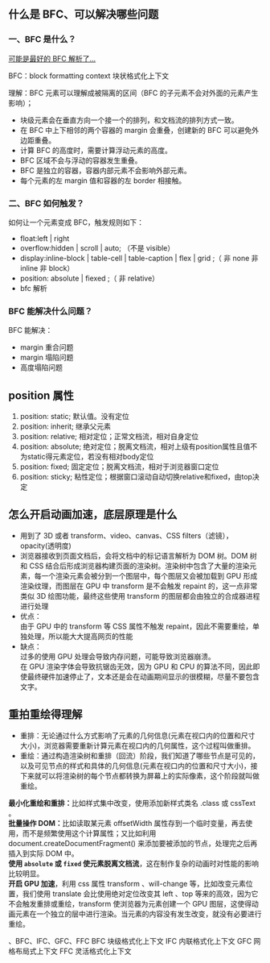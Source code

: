 ## 什么是 BFC、可以解决哪些问题

### 一、BFC 是什么？

[可能是最好的 BFC 解析了...](https://juejin.cn/post/6960866014384881671#heading-2)

BFC：block formatting context 块状格式化上下文

理解：BFC 元素可以理解成被隔离的区间（BFC 的子元素不会对外面的元素产生影响）；

- 块级元素会在垂直方向一个接一个的排列，和文档流的排列方式一致。
- 在 BFC 中上下相邻的两个容器的 margin 会重叠，创建新的 BFC 可以避免外边距重叠。
- 计算 BFC 的高度时，需要计算浮动元素的高度。
- BFC 区域不会与浮动的容器发生重叠。
- BFC 是独立的容器，容器内部元素不会影响外部元素。
- 每个元素的左 margin 值和容器的左 border 相接触。

### 二、BFC 如何触发？

如何让一个元素变成 BFC，触发规则如下：

- float:left | right
- overflow:hidden | scroll | auto; （不是 visible）
- display:inline-block | table-cell | table-caption | flex | grid ;（ 非 none 非 inline 非 block）
- position: absolute | fiexed ;（ 非 relative）
- bfc 解析

### BFC 能解决什么问题？

BFC 能解决：

- margin 重合问题
- margin 塌陷问题
- 高度塌陷问题

## position 属性

1. position: static; 默认值。没有定位
2. position: inherit; 继承父元素
3. position: relative; 相对定位；正常文档流，相对自身定位
4. position: absolute; 绝对定位；脱离文档流，相对上级有position属性且值不为static得元素定位，若没有相对body定位
5. position: fixed; 固定定位；脱离文档流，相对于浏览器窗口定位
6. position: sticky; 粘性定位；根据窗口滚动自动切换relative和fixed，由top决定

## 怎么开启动画加速，底层原理是什么

- 用到了 3D 或者 transform、video、canvas、CSS filters（滤镜），opacity(透明度)
- 浏览器接收到页面文档后，会将文档中的标记语言解析为 DOM 树。DOM 树和 CSS 结合后形成浏览器构建页面的渲染树。渲染树中包含了大量的渲染元素，每一个渲染元素会被分到一个图层中，每个图层又会被加载到 GPU 形成渲染纹理，而图层在 GPU 中 transform 是不会触发 repaint 的，这一点非常类似 3D 绘图功能，最终这些使用 transform 的图层都会由独立的合成器进程进行处理
- 优点：
  <br />
  由于 GPU 中的 transform 等 CSS 属性不触发 repaint，因此不需要重绘，单独处理，所以能大大提高网页的性能
- 缺点：
  <br />
  过多的使用 GPU 处理会导致内存问题，可能导致浏览器崩溃。
  <br />
  在 GPU 渲染字体会导致抗锯齿无效，因为 GPU 和 CPU 的算法不同，因此即使最终硬件加速停止了，文本还是会在动画期间显示的很模糊，尽量不要包含文字。

## 重拍重绘得理解

- 重排：无论通过什么方式影响了元素的几何信息(元素在视口内的位置和尺寸大小)，浏览器需要重新计算元素在视口内的几何属性，这个过程叫做重排。
- 重绘：通过构造渲染树和重排（回流）阶段，我们知道了哪些节点是可见的，以及可见节点的样式和具体的几何信息(元素在视口内的位置和尺寸大小)，接下来就可以将渲染树的每个节点都转换为屏幕上的实际像素，这个阶段就叫做重绘。

<strong>最小化重绘和重排：</strong>比如样式集中改变，使用添加新样式类名 .class 或 cssText 。
<br />
<strong>批量操作 DOM：</strong>比如读取某元素 offsetWidth 属性存到一个临时变量，再去使用，而不是频繁使用这个计算属性；又比如利用 document.createDocumentFragment() 来添加要被添加的节点，处理完之后再插入到实际 DOM 中。
<br />
<strong>使用 `absolute` 或 `fixed` 使元素脱离文档流</strong>，这在制作复杂的动画时对性能的影响比较明显。
<br />
<strong>开启 GPU 加速</strong>，利用 css 属性 transform 、will-change 等，比如改变元素位置，我们使用 translate 会比使用绝对定位改变其 left 、top 等来的高效，因为它不会触发重排或重绘，transform 使浏览器为元素创建⼀个 GPU 图层，这使得动画元素在一个独立的层中进行渲染。当元素的内容没有发生改变，就没有必要进行重绘。

、BFC、IFC、GFC、FFC
BFC	块级格式化上下文
IFC	内联格式化上下文
GFC	网格布局式上下文
FFC	灵活格式化上下文